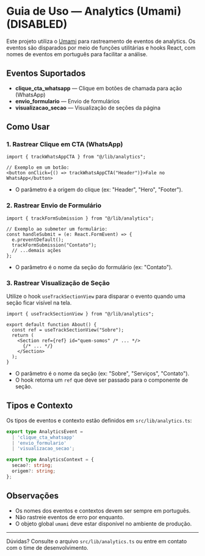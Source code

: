 # Guia de Uso — Analytics (Umami) (DISABLED)

Este projeto utiliza o [Umami](https://umami.is/) para rastreamento de eventos de analytics. Os eventos são disparados por meio de funções utilitárias e hooks React, com nomes de eventos em português para facilitar a análise.

## Eventos Suportados

- **clique_cta_whatsapp** — Clique em botões de chamada para ação (WhatsApp)
- **envio_formulario** — Envio de formulários
- **visualizacao_secao** — Visualização de seções da página

## Como Usar

### 1. Rastrear Clique em CTA (WhatsApp)

```tsx
import { trackWhatsAppCTA } from "@/lib/analytics";

// Exemplo em um botão:
<button onClick={() => trackWhatsAppCTA("Header")}>Fale no WhatsApp</button>
```

- O parâmetro é a origem do clique (ex: "Header", "Hero", "Footer").

### 2. Rastrear Envio de Formulário

```tsx
import { trackFormSubmission } from "@/lib/analytics";

// Exemplo ao submeter um formulário:
const handleSubmit = (e: React.FormEvent) => {
  e.preventDefault();
  trackFormSubmission("Contato");
  // ...demais ações
};
```

- O parâmetro é o nome da seção do formulário (ex: "Contato").

### 3. Rastrear Visualização de Seção

Utilize o hook `useTrackSectionView` para disparar o evento quando uma seção ficar visível na tela.

```tsx
import { useTrackSectionView } from "@/lib/analytics";

export default function About() {
  const ref = useTrackSectionView("Sobre");
  return (
    <Section ref={ref} id="quem-somos" /* ... */>
      {/* ... */}
    </Section>
  );
}
```

- O parâmetro é o nome da seção (ex: "Sobre", "Serviços", "Contato").
- O hook retorna um `ref` que deve ser passado para o componente de seção.

## Tipos e Contexto

Os tipos de eventos e contexto estão definidos em `src/lib/analytics.ts`:

```ts
export type AnalyticsEvent =
  | 'clique_cta_whatsapp'
  | 'envio_formulario'
  | 'visualizacao_secao';

export type AnalyticsContext = {
  secao?: string;
  origem?: string;
};
```

## Observações

- Os nomes dos eventos e contextos devem ser sempre em português.
- Não rastreie eventos de erro por enquanto.
- O objeto global `umami` deve estar disponível no ambiente de produção.

---

Dúvidas? Consulte o arquivo `src/lib/analytics.ts` ou entre em contato com o time de desenvolvimento.
